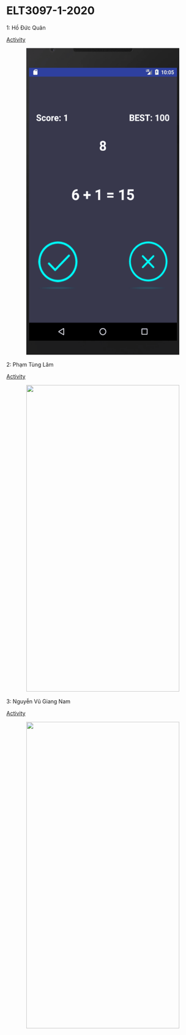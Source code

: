 # ELT3097-1-2020

1: Hồ Đức Quân

[Activity]()

<p align="center">
  <img width="400" height="800" src="https://github.com/QuanDucHo/ELT3097-1-2020/blob/master/HoDucQuan/Qu%C3%A2n.gif">
</p>

2: Phạm Tùng Lâm 

[Activity](https://github.com/QuanDucHo/ELT3097-1-2020/blob/master/PhamTungLam/Lam.gif)

<p align="center">
  <img width="400" height="800" src="">
</p>

3: Nguyễn Vũ Giang Nam

[Activity]()


<p align="center">
  <img width="400" height="800" src="">
</p>
